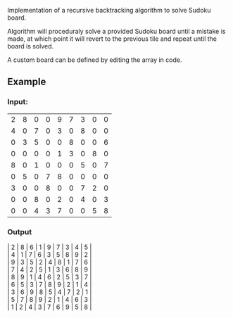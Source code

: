 Implementation of a recursive backtracking algorithm to solve Sudoku board.

Algorithm will proceduraly solve a provided Sudoku board until a mistake is made, at which point it will revert to the previous tile and repeat until the board is solved.

A custom board can be defined by editing the array in code.

## Example
### Input:

|   |   |   |   |   |   |   |   |   |
|---|---|---|---|---|---|---|---|---|
| 2 | 8 | 0 | 0 | 9 | 7 | 3 | 0 | 0 |
| 4 | 0 | 7 | 0 | 3 | 0 | 8 | 0 | 0 |  
| 0 | 3 | 5 | 0 | 0 | 8 | 0 | 0 | 6 |  
| 0 | 0 | 0 | 0 | 1 | 3 | 0 | 8 | 0 |  
| 8 | 0 | 1 | 0 | 0 | 0 | 5 | 0 | 7 |  
| 0 | 5 | 0 | 7 | 8 | 0 | 0 | 0 | 0 |  
| 3 | 0 | 0 | 8 | 0 | 0 | 7 | 2 | 0 |  
| 0 | 0 | 8 | 0 | 2 | 0 | 4 | 0 | 3 |  
| 0 | 0 | 4 | 3 | 7 | 0 | 0 | 5 | 8 |  

### Output
| 2 | 8 | 6 | 1 | 9 | 7 | 3 | 4 | 5 |  
| 4 | 1 | 7 | 6 | 3 | 5 | 8 | 9 | 2 |  
| 9 | 3 | 5 | 2 | 4 | 8 | 1 | 7 | 6 |  
| 7 | 4 | 2 | 5 | 1 | 3 | 6 | 8 | 9 |  
| 8 | 9 | 1 | 4 | 6 | 2 | 5 | 3 | 7 |  
| 6 | 5 | 3 | 7 | 8 | 9 | 2 | 1 | 4 |  
| 3 | 6 | 9 | 8 | 5 | 4 | 7 | 2 | 1 |  
| 5 | 7 | 8 | 9 | 2 | 1 | 4 | 6 | 3 |  
| 1 | 2 | 4 | 3 | 7 | 6 | 9 | 5 | 8 |  
